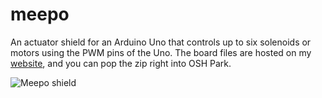 # meepo
An actuator shield for an Arduino Uno that controls up to six solenoids or motors using the PWM pins of the Uno. The board files are hosted on my [website](http://www.ericheep.com/works/meepo), and you can pop the zip right into OSH Park.

![Meepo shield](http://ericheep.com/images/meepo-2.jpg)
